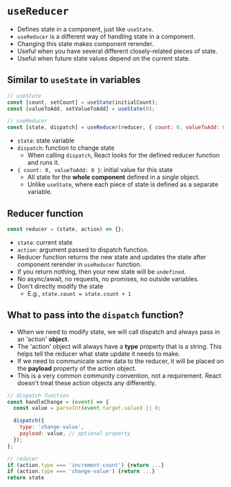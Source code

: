 # `useReducer`

- Defines state in a component, just like `useState`.
- `useReducer` is a different way of handling state in a component.
- Changing this state makes component rerender.
- Useful when you have several different closely-related pieces of state.
- Useful when future state values depend on the current state.

## Similar to `useState` in variables

```js
// useState
const [count, setCount] = useState(initialCount);
const [valueToAdd, setValueToAdd] = useState(0);

// useReducer
const [state, dispatch] = useReducer(reducer, { count: 0, valueToAdd: 0 });
```

- `state`: state variable
- `dispatch`: function to change state
  - When calling `dispatch`, React looks for the defined reducer function and runs it.
- `{ count: 0, valueToAdd: 0 }`: initial value for this state
  - All state for the **whole component** defined in a single object.
  - Unlike `useState`, where each piece of state is defined as a separate variable.

## Reducer function

```js
const reducer = (state, action) => {};
```

- `state`: current state
- `action`: argument passed to dispatch function.
- Reducer function returns the new state and updates the state after component rerender in `useReducer` function.
- If you return nothing, then your new state will be `undefined`.
- No async/await, no requests, no promises, no outside variables.
- Don't directly modify the state
  - E.g., `state.count = state.count + 1`

## What to pass into the `dispatch` function?

- When we need to modify state, we will call dispatch and always pass in an 'action' **object**.
- The 'action' object will always have a **type** property that is a string. This helps tell the reducer what state update it needs to make.
- If we need to communicate some data to the reducer, it will be placed on the **payload** property of the action object.
- This is a very common community convention, not a requirement. React doesn't treat these action objects any differently.

```js
// dispatch function
const handleChange = (event) => {
  const value = parseInt(event.target.value) || 0;

  dispatch({
    type: 'change-value',
    payload: value, // optional property
  });
};

// reducer
if (action.type === 'increment-count') {return ...}
if (action.type === 'change-value') {return ...}
return state
```
